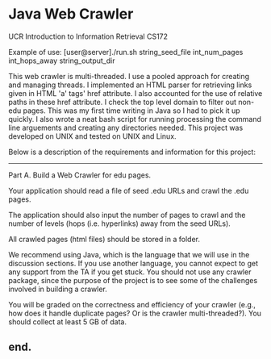 Java Web Crawler
=================

UCR Introduction to Information Retrieval CS172

Example of use:
[user@server]./run.sh string_seed_file int_num_pages int_hops_away string_output_dir

This web crawler is multi-threaded. I use a pooled approach for creating and managing threads. I implemented an HTML parser for retrieving links given in HTML 'a' tags' href attribute. I also accounted for the use of relative paths in these href attribute. I check the top level domain to filter out non-edu pages. This was my first time writing in Java so I had to pick it up quickly. I also wrote a neat bash script for running processing the command line arguements and creating any directories needed. This project was developed on UNIX and tested on UNIX and Linux.

Below is a description of the requirements and information for this project:

--------------------
Part A.
Build a Web Crawler for edu pages.

Your application should read a file of seed .edu URLs and crawl the .edu pages.

The application should also input the number of pages to crawl and the number of levels (hops (i.e. hyperlinks) away from the seed URLs).

All crawled pages (html files) should be stored in a folder.

We recommend using Java, which is the language that we will use in the discussion sections. If you use another language, you cannot expect to get any support from the TA if you get stuck. You should not use any crawler package, since the purpose of the project is to see some of the challenges involved in building a crawler.

You will be graded on the correctness and efficiency of your crawler (e.g., how does it handle duplicate pages? Or is the crawler multi-threaded?). You should collect at least 5 GB of data.

end.
--------------------
